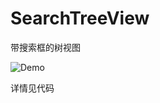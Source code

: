 # SearchTreeView
带搜索框的树视图

![Demo](https://github.com/mrlsm/SearchTreeView/blob/master/gif/demo.gif)

详情见代码
